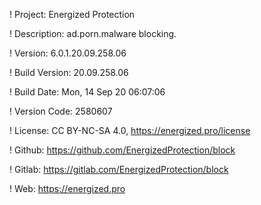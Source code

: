 ! Project: Energized Protection

! Description: ad.porn.malware blocking.

! Version: 6.0.1.20.09.258.06

! Build Version: 20.09.258.06

! Build Date: Mon, 14 Sep 20 06:07:06

! Version Code: 2580607

! License: CC BY-NC-SA 4.0, https://energized.pro/license

! Github: https://github.com/EnergizedProtection/block

! Gitlab: https://gitlab.com/EnergizedProtection/block


! Web: https://energized.pro
